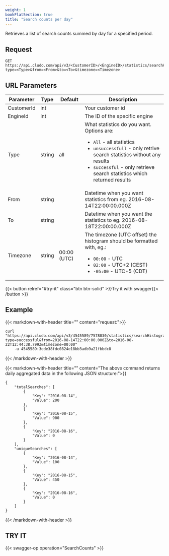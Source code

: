 ```yaml
---
weight: 1
bookFlatSection: true
title: "Search counts per day"
---
```


Retrieves a list of search counts summed by day for a specified period.

## Request

```
GET https://api.cludo.com/api/v3/<CustomerID>/<EngineID>/statistics/searchHistogram?
type=<Type>&from=<From>&to=<To>&timezone=<Timezone>
```

## URL Parameters

| Parameter   |Type|Default| Description                                     |
| ----------- |----|-------|------------------------------------------|
| CustomerId  |int ||Your customer id                                 | 
| EngineId   |int ||The ID of the specific engine| 
| Type   |string |all|What statistics do you want. Options are: <ul><li>`All` - all statistics</li><li>`unsuccessfull`  - only retrive search statistics without any results </li><li>`successful` - only retrieve search statistics which returned results</li></ul>| 
| From    |string ||Datetime when you want statistics from eg. 2016-08-14T22:00:00.000Z| 
| To   |string ||Datetime when you want the statistics to eg. 2016-08-18T22:00:00.000Z| 
| Timezone   |string |00:00 (UTC)	|The timezone (UTC offset) the histogram should be formatted with, eg.:  <ul><li>`00:00` - UTC</li><li>`02:00`  -  UTC+2 (CEST) </li><li>`-05:00` - UTC-5 (CDT)</li></ul>| |

{{< button relref="#try-it" class="btn btn-solid" >}}Try it with swagger{{< /button >}}
## Example

{{< markdown-with-header title="" content="request:">}}

```
curl "https://api.cludo.com/api/v3/4545589/7578030/statistics/searchHistogram?
type=successful&from=2016-08-14T22:00:00.000Z&to=2016-08-22T12:44:38.799Z&timezone=00:00"
    -u 4545589:3ede38fdc0824e18bb3adb9a21fbbdc8
```
{{< /markdown-with-header >}} 

{{< markdown-with-header title="" content="The above command returns daily aggregated data in the following JSON structure:">}}
```
{
    "totalSearches": [
        {
            "Key": "2016-08-14", 
            "Value": 200
        },
        {
            "Key": "2016-08-15", 
            "Value": 900
        },
        {
            "Key": "2016-08-16", 
            "Value": 0
        }
    ],
    "uniqueSearches": [
        {
            "Key": "2016-08-14", 
            "Value": 100
        },
        {
            "Key": "2016-08-15", 
            "Value": 450
        },
        {
            "Key": "2016-08-16", 
            "Value": 0
        }
    ]
}
```
{{< /markdown-with-header >}} 

## TRY IT
{{< swagger-op operation="SearchCounts" >}}